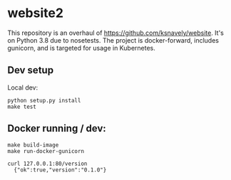 # website2

This repository is an overhaul of https://github.com/ksnavely/website. It's on Python 3.8 due to nosetests.
The project is docker-forward, includes gunicorn, and is targeted for usage in Kubernetes.

## Dev setup

Local dev:
```
python setup.py install
make test
```

## Docker running / dev:
```
make build-image
make run-docker-gunicorn

curl 127.0.0.1:80/version
  {"ok":true,"version":"0.1.0"}
```

